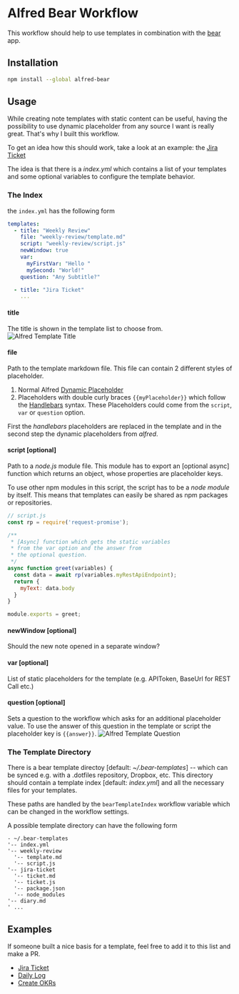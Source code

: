 # Alfred Bear Workflow

This workflow should help to use templates in combination with the [bear](https://bear.app) app.

## Installation
```bash
npm install --global alfred-bear
```

## Usage
While creating note templates with static content can be useful, having the possibility to use dynamic placeholder from any source I want is really great.
That's why I built this workflow.

To get an idea how this should work, take a look at an example: the [Jira Ticket](https://github.com/jmeischner/alfred-bear-jira-ticket)

The idea is that there is a *index.yml* which contains a list of your templates and some optional variables to configure the template behavior.

### The Index
the `index.yml` has the following form

```yml
templates:
  - title: "Weekly Review"
    file: "weekly-review/template.md"
    script: "weekly-review/script.js"
    newWindow: true
    var:
      myFirstVar: "Hello "
      mySecond: "World!"
    question: "Any Subtitle?"

  - title: "Jira Ticket"
    ...
```

#### title
The title is shown in the template list to choose from.
![Alfred Template Title](https://github.com/jmeischner/alfred-bear/blob/master/img/title.png?raw=true)

#### file
Path to the template markdown file.
This file can contain 2 different styles of placeholder.

1. Normal Alfred [Dynamic Placeholder](https://www.alfredapp.com/help/workflows/advanced/placeholders/)
2. Placeholders with double curly braces `{{myPlaceholder}}` which follow the [Handlebars](https://handlebarsjs.com/guide/) syntax. These Placeholders could come from the `script`, `var` or `question` option.

First the *handlebars* placeholders are replaced in the template and in the second step the dynamic placeholders from *alfred*.

#### script [optional]
Path to a *node.js* module file. This module has to export an [optional async] function which returns an object, whose properties are placeholder keys.

To use other npm modules in this script, the script has to be a *node module* by itself.
This means that templates can easily be shared as npm packages or repositories.

```js
// script.js
const rp = require('request-promise');

/**
 * [Async] function which gets the static variables
 * from the var option and the answer from 
 * the optional question.
 */
async function greet(variables) {
  const data = await rp(variables.myRestApiEndpoint);
  return {
    myText: data.body
  }
}

module.exports = greet;
```

#### newWindow [optional]
Should the new note opened in a separate window?

#### var [optional]
List of static placeholders for the template (e.g. APIToken, BaseUrl for REST Call etc.)

#### question [optional]
Sets a question to the workflow which asks for an additional placeholder value. To use the answer of this question in the template or script the placeholder key is `{{answer}}`.
![Alfred Template Question](https://github.com/jmeischner/alfred-bear/blob/master/img/question.png?raw=true)

### The Template Directory
There is a bear template directoy [default: *~/.bear-templates*] -- which can be synced e.g. with a .dotfiles repository, Dropbox, etc.
This directory should contain a template index [default: *index.yml*] and all the necessary files for your templates.

These paths are handled by the `bearTemplateIndex` workflow variable which can be changed in the workflow settings.

A possible template directory can have the following form

```plaintext
- ~/.bear-templates
'-- index.yml
'-- weekly-review
  '-- template.md
  '-- script.js
'-- jira-ticket
  '-- ticket.md
  '-- ticket.js
  '-- package.json
  '-- node_modules
'-- diary.md
' ...
```

## Examples
If someone built a nice basis for a template, feel free to add it to this list and make a PR.

- [Jira Ticket](https://github.com/jmeischner/alfred-bear-jira-ticket)
- [Daily Log](https://github.com/jmeischner/alfred-bear-daily-log)
- [Create OKRs](https://github.com/jmeischner/alfred-bear-okrs)
